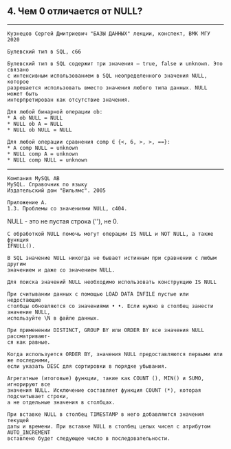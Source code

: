 ## 4. Чем 0 отличается от NULL?
-------------------------------

    Кузнецов Сергей Дмитриевич "БАЗЫ ДАННЫХ" лекции, конспект, ВМК МГУ 2020

    Булевский тип в SQL, c66

```
Булевский тип в SQL содержит три значения – true, false и unknown. Это связано
с интенсивным использованием в SQL неопределенного значения NULL, которое
разрешается использовать вместо значения любого типа данных. NULL может быть
интерпретирован как отсутствие значения.

Для любой бинарной операции ob:
* A ob NULL = NULL
* NULL ob A = NULL
* NULL ob NULL = NULL

Для любой операции сравнения comp ∈ {<, 6, >, >, ==}:
* A comp NULL = unknown
* NULL comp A = unknown
* NULL comp NULL = unknown
```
----------------------------------------------------------------------------------
    Компания MySQL AB
    MySQL. Справочник по языку
    Издательский дом "Вильямс". 2005

    Приложение А. 
    1.3. Проблемы со значениями NULL, с404.

NULL - это не пустая строка (''), не 0.
```
С обработкой NULL помочь могут операции IS NULL и NOT NULL, а также функция
IFNULL().

В SQL значение NULL никогда не бывает истинным при сравнении с любым другим
значением и даже со значением NULL.

Для поиска значений NULL необходимо использовать конструкцию IS NULL

При считывании данных с помощью LOAD DATA INFILE пустые или недостающие
столбцы обновляются со значениями • •. Если нужно в столбец занести значение NULL,
используйте \N в файле данных.

При применении DISTINCT, GROUP BY или ORDER BY все значения NULL рассматривают-
ся как равные.

Когда используется ORDER BY, значения NULL предоставляются первыми или же последними, 
если указать DESC для сортировки в порядке убывания.

Агрегатные (итоговые) функции, такие как COUNT (), MIN() и SUMO, игнорируют все
значения NULL. Исключение составляет функция COUNT (*), которая подсчитывает строки,
а не отдельные значения в столбцах.

При вставке NULL в столбец TIMESTAMP в него добавляются значения текущей
даты и времени. При вставке NULL в столбец целых чисел с атрибутом AUTO_INCREMENT
вставлено будет следующее число в последовательности.
```
